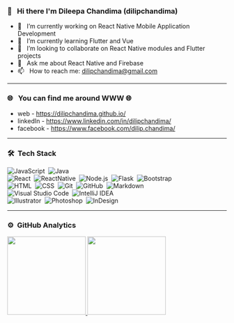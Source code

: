 ### 👋 &nbsp; Hi there I'm Dileepa Chandima (dilipchandima)

- 🔭  &nbsp; I’m currently working on React Native Mobile Application Development
- 🌱  &nbsp; I’m currently learning Flutter and Vue
- 👯  &nbsp; I’m looking to collaborate on React Native modules and Flutter projects
- 💬  &nbsp; Ask me about React Native and Firebase
- 📫  &nbsp; How to reach me: dilipchandima@gmail.com
---
### 🌐 &nbsp; You can find me around WWW 🌐

- web - https://dilipchandima.github.io/
- linkedIn - https://www.linkedin.com/in/dilipchandima/
- facebook - https://www.facebook.com/dilip.chandima/
---
### 🛠 &nbsp;Tech Stack

![JavaScript](https://img.shields.io/badge/-JavaScript-05122A?style=flat&logo=javascript)&nbsp;
![Java](https://img.shields.io/badge/-Java-05122A?style=flat&logo=Java&logoColor=FFA518)&nbsp;\
![React](https://img.shields.io/badge/-React-05122A?style=flat&logo=react)&nbsp;
![ReactNative](https://img.shields.io/badge/-React-05122A?style=flat&logo=react)&nbsp;
![Node.js](https://img.shields.io/badge/-Node.js-05122A?style=flat&logo=node.js)&nbsp;
![Flask](https://img.shields.io/badge/-Flask-05122A?style=flat&logo=flask)&nbsp;
![Bootstrap](https://img.shields.io/badge/-Bootstrap-05122A?style=flat&logo=bootstrap&logoColor=563D7C)\
![HTML](https://img.shields.io/badge/-HTML-05122A?style=flat&logo=HTML5)&nbsp;
![CSS](https://img.shields.io/badge/-CSS-05122A?style=flat&logo=CSS3&logoColor=1572B6)&nbsp;
![Git](https://img.shields.io/badge/-Git-05122A?style=flat&logo=git)&nbsp;
![GitHub](https://img.shields.io/badge/-GitHub-05122A?style=flat&logo=github)&nbsp;
![Markdown](https://img.shields.io/badge/-Markdown-05122A?style=flat&logo=markdown)\
![Visual Studio Code](https://img.shields.io/badge/-Visual%20Studio%20Code-05122A?style=flat&logo=visual-studio-code&logoColor=007ACC)&nbsp;
![IntelliJ IDEA](https://img.shields.io/badge/-RStudio-05122A?style=flat&logo=intellijidea)&nbsp;\
![Illustrator](https://img.shields.io/badge/-Illustrator-05122A?style=flat&logo=adobe-illustrator)&nbsp;
![Photoshop](https://img.shields.io/badge/-Photoshop-05122A?style=flat&logo=adobe-photoshop)&nbsp;
![InDesign](https://img.shields.io/badge/-InDesign-05122A?style=flat&logo=adobe-indesign)

----
### ⚙️ &nbsp;GitHub Analytics

<p>
<a href="https://github.com/dilipchandima">
  <img height="180em" src="https://github-readme-stats-eight-theta.vercel.app/api?username=dilipchandima&show_icons=true&theme=calm&include_all_commits=true&count_private=true"/>
  <img height="180em" src="https://github-readme-stats-eight-theta.vercel.app/api/top-langs/?username=dilipchandima&layout=compact&langs_count=8&theme=calm"/>
</a>
</p>
